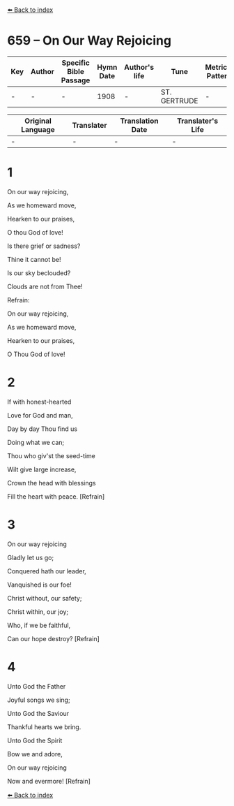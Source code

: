 [⬅️ Back to index](../README.md)

# 659 – On Our Way Rejoicing

Key | Author   | Specific Bible Passage     |Hymn Date |Author's life |Tune |Metrical Pattern   |Composer/Source
-- | --------- | ---------------------------|----------|--------------|-----|-------------------|-------------  
- |- |- |1908 |- |ST. GERTRUDE |- |-

Original Language | Translater | Translation Date   | Translater's Life  
----------------- | --------- | --------------------|-------------     
\- |- |- |-




# 1

On our way rejoicing,

As we homeward move,

Hearken to our praises,

O thou God of love!

Is there grief or sadness?

Thine it cannot be!

Is our sky beclouded?

Clouds are not from Thee!



Refrain:

On our way rejoicing,

As we homeward move,

Hearken to our praises,

O Thou God of love!



# 2

If with honest-hearted

Love for God and man,

Day by day Thou find us

Doing what we can;

Thou who giv'st the seed-time

Wilt give large increase,

Crown the head with blessings

Fill the heart with peace.  [Refrain]



# 3

On our way rejoicing

Gladly let us go;

Conquered hath our leader,

Vanquished is our foe!

Christ without, our safety;

Christ within, our joy;

Who, if we be faithful,

Can our hope destroy?  [Refrain]



# 4

Unto God the Father

Joyful songs we sing;

Unto God the Saviour

Thankful hearts we bring.

Unto God the Spirit

Bow we and adore,

On our way rejoicing

Now and evermore!  [Refrain]

[⬅️ Back to index](../README.md)
